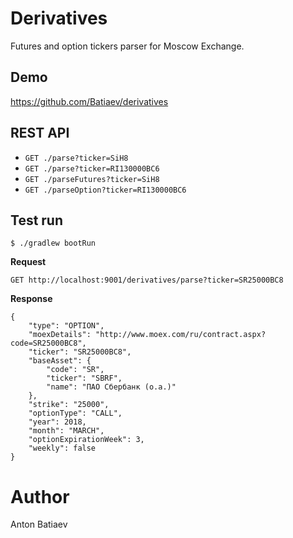 # Derivatives

Futures and option tickers parser for Moscow Exchange.

## Demo
https://github.com/Batiaev/derivatives

## REST API
- `GET ./parse?ticker=SiH8`
- `GET ./parse?ticker=RI130000BC6`
- `GET ./parseFutures?ticker=SiH8`
- `GET ./parseOption?ticker=RI130000BC6`

## Test run

`$ ./gradlew bootRun`

**Request**

`GET http://localhost:9001/derivatives/parse?ticker=SR25000BC8`

**Response**

```
{
    "type": "OPTION",
    "moexDetails": "http://www.moex.com/ru/contract.aspx?code=SR25000BC8",
    "ticker": "SR25000BC8",
    "baseAsset": {
        "code": "SR",
        "ticker": "SBRF",
        "name": "ПАО Сбербанк (о.а.)"
    },
    "strike": "25000",
    "optionType": "CALL",
    "year": 2018,
    "month": "MARCH",
    "optionExpirationWeek": 3,
    "weekly": false
}
```


# Author

Anton Batiaev